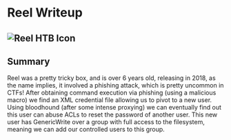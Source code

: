 # Reel Writeup
![Reel HTB Icon](https://www.hackthebox.com/storage/avatars/55d0de0cfa8b70e916abbb3f513dc1a7.png)
---

## Summary
Reel was a pretty tricky box, and is over 6 years old, releasing in 2018, as the name implies, it involved a phishing attack, which is pretty uncommon in CTFs! 
After obtaining command execution via phishing (using a malicious macro) we find an XML credential file allowing us to pivot to a new user. 
Using bloodhound (after some intense proxying) we can eventually find out this user can abuse ACLs to reset the password of another user. This new user has GenericWrite over a group with full access to the filesystem, meaning we can add our controlled users to this group.



